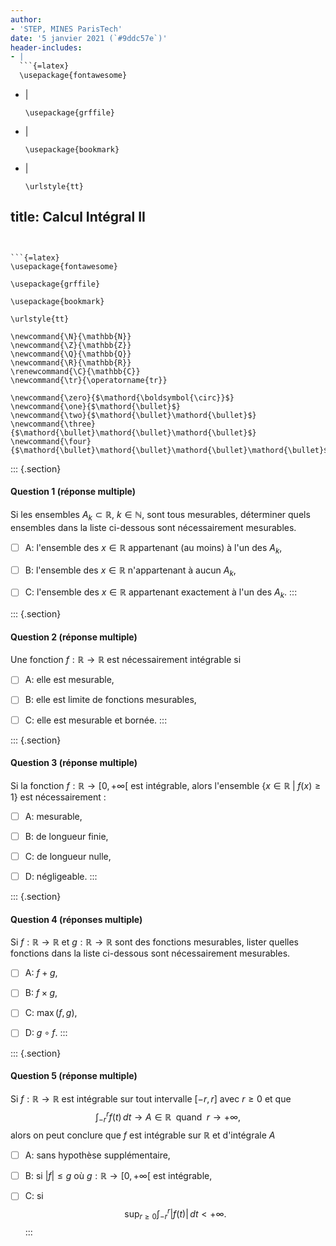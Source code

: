 ```yaml
---
author:
- 'STEP, MINES ParisTech'
date: '5 janvier 2021 (`#9ddc57e`)'
header-includes:
- |
  ```{=latex}
  \usepackage{fontawesome}
  ```
- |
  ```{=latex}
  \usepackage{grffile}
  ```
- |
  ```{=latex}
  \usepackage{bookmark}
  ```
- |
  ```{=latex}
  \urlstyle{tt}
  ```
title: Calcul Intégral II
---
```


```{=latex}
\usepackage{fontawesome}
```

```{=latex}
\usepackage{grffile}
```

```{=latex}
\usepackage{bookmark}
```

```{=latex}
\urlstyle{tt}
```

```{=tex}
\newcommand{\N}{\mathbb{N}}
\newcommand{\Z}{\mathbb{Z}}
\newcommand{\Q}{\mathbb{Q}}
\newcommand{\R}{\mathbb{R}}
\renewcommand{\C}{\mathbb{C}}
\newcommand{\tr}{\operatorname{tr}}
```
```{=tex}
\newcommand{\zero}{$\mathord{\boldsymbol{\circ}}$}
\newcommand{\one}{$\mathord{\bullet}$}
\newcommand{\two}{$\mathord{\bullet}\mathord{\bullet}$}
\newcommand{\three}{$\mathord{\bullet}\mathord{\bullet}\mathord{\bullet}$}
\newcommand{\four}{$\mathord{\bullet}\mathord{\bullet}\mathord{\bullet}\mathord{\bullet}$}
```
::: {.section}
#### Question 1 (réponse multiple)

Si les ensembles $A_k \subset \mathbb{R}$, $k \in \mathbb{N}$, sont tous
mesurables, déterminer quels ensembles dans la liste ci-dessous sont
nécessairement mesurables.

-   [ ] A: l'ensemble des $x \in \mathbb{R}$ appartenant (au moins) à
    l'un des $A_k$,

-   [ ] B: l'ensemble des $x \in \mathbb{R}$ n'appartenant à aucun
    $A_k$,

-   [ ] C: l'ensemble des $x \in \mathbb{R}$ appartenant exactement à
    l'un des $A_k$.
:::

::: {.section}
#### Question 2 (réponse multiple)

Une fonction $f: \mathbb{R}\to \mathbb{R}$ est nécessairement intégrable
si

-   [ ] A: elle est mesurable,

-   [ ] B: elle est limite de fonctions mesurables,

-   [ ] C: elle est mesurable et bornée.
:::

::: {.section}
#### Question 3 (réponse multiple)

Si la fonction $f: \mathbb{R}\to \left[0, +\infty\right[$ est
intégrable, alors l'ensemble $\{x \in \mathbb{R}\; | \; f(x) \geq 1\}$
est nécessairement :

-   [ ] A: mesurable,

-   [ ] B: de longueur finie,

-   [ ] C: de longueur nulle,

-   [ ] D: négligeable.
:::

::: {.section}
#### Question 4 (réponses multiple)

Si $f: \mathbb{R}\to \mathbb{R}$ et $g: \mathbb{R}\to \mathbb{R}$ sont
des fonctions mesurables, lister quelles fonctions dans la liste
ci-dessous sont nécessairement mesurables.

-   [ ] A: $f+g$,

-   [ ] B: $f \times g$,

-   [ ] C: $\max(f, g)$,

-   [ ] D: $g \circ f$.
:::

::: {.section}
#### Question 5 (réponse multiple)

Si $f: \mathbb{R}\to \mathbb{R}$ est intégrable sur tout intervalle
$[-r, r]$ avec $r\geq 0$ et que $$
\int_{-r}^r f(t) \, dt \to A \in \mathbb{R}\; \mbox{ quand } \; r \to +\infty,
$$ alors on peut conclure que $f$ est intégrable sur $\mathbb{R}$ et
d'intégrale $A$

-   [ ] A: sans hypothèse supplémentaire,

-   [ ] B: si $|f| \leq g$ où $g:\mathbb{R}\to \left[0,+\infty\right[$
    est intégrable,

-   [ ] C: si $$
        \displaystyle \sup_{r\geq 0}\int_{-r}^r |f(t)| \,dt < + \infty.
        $$
:::
